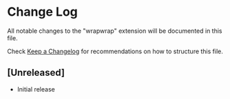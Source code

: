 # Change Log

All notable changes to the "wrapwrap" extension will be documented in this file.

Check [Keep a Changelog](http://keepachangelog.com/) for recommendations on how to structure this file.

## [Unreleased]

- Initial release